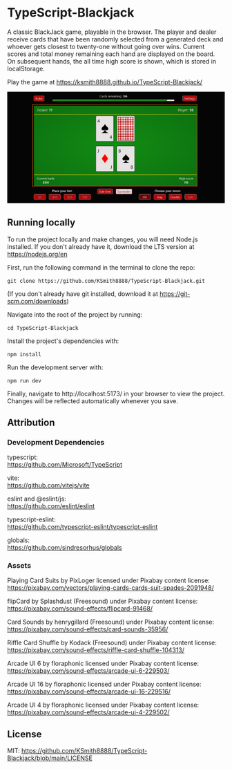 # TypeScript-Blackjack

A classic BlackJack game, playable in the browser. The player and dealer receive cards that have been randomly selected from a generated deck and whoever gets closest to twenty-one without going over wins. Current scores and total money remaining each hand are displayed on the board. On subsequent hands, the all time high score is shown, which is stored in localStorage.

Play the game at https://ksmith8888.github.io/TypeScript-Blackjack/

![Playing cards on a green background resembling a casino table, above a series of red buttons providing gameplay options](/public/blackjack-readme-screenshot.png)

## Running locally

To run the project locally and make changes, you will need Node.js installed. If you don't already have it, download the LTS version at https://nodejs.org/en

First, run the following command in the terminal to clone the repo:

```
git clone https://github.com/KSmith8888/TypeScript-Blackjack.git
```

(If you don't already have git installed, download it at https://git-scm.com/downloads)

Navigate into the root of the project by running:

```
cd TypeScript-Blackjack
```

Install the project's dependencies with:

```
npm install
```

Run the development server with:

```
npm run dev
```

Finally, navigate to http://localhost:5173/ in your browser to view the project. Changes will be reflected automatically whenever you save.

## Attribution

### Development Dependencies

typescript:  
https://github.com/Microsoft/TypeScript

vite:  
https://github.com/vitejs/vite

eslint and @eslint/js:  
https://github.com/eslint/eslint

typescript-eslint:  
https://github.com/typescript-eslint/typescript-eslint

globals:  
https://github.com/sindresorhus/globals

### Assets

Playing Card Suits by PixLoger licensed under Pixabay content license:  
https://pixabay.com/vectors/playing-cards-cards-suit-spades-2091948/

flipCard by Splashdust (Freesound) under Pixabay content license:  
https://pixabay.com/sound-effects/flipcard-91468/

Card Sounds by henrygillard (Freesound) under Pixabay content license:  
https://pixabay.com/sound-effects/card-sounds-35956/

Riffle Card Shuffle by Kodack (Freesound) under Pixabay content license:  
https://pixabay.com/sound-effects/riffle-card-shuffle-104313/

Arcade UI 6 by floraphonic licensed under Pixabay content license:  
https://pixabay.com/sound-effects/arcade-ui-6-229503/

Arcade UI 16 by floraphonic licensed under Pixabay content license:  
https://pixabay.com/sound-effects/arcade-ui-16-229516/

Arcade UI 4 by floraphonic licensed under Pixabay content license:  
https://pixabay.com/sound-effects/arcade-ui-4-229502/

## License

MIT: https://github.com/KSmith8888/TypeScript-Blackjack/blob/main/LICENSE
